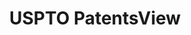 ---
layout: default
bigquery: https://console.cloud.google.com/bigquery?p=patents-public-data&d=patentsview&page=dataset
citation: Attribution should be given to PatentsView for use, distribution, or derivative
  works.
code: https://github.com/CSSIP-AIR/PatentsView-Code-Snippets/
contributors: USPTO
cost: None
description: 'PatentsView includes US patent data including raw data (summaries, applications,
  pregrant applications), disambugations of inventors and assignees, and inventor
  gender estimates.  Also foreign priority data, # of figures and sheets, and government
  interest statements.'
documentation: https://patentsview.org/query/builder-faqs
last_edit: 04/08/2022, 18:10:16
location: https://patentsview.org/
maintained_by: USPTO
record_creation_timestamp: 12/2/2020 17:20:46
schema_fields:
- title
- disamb_inventor_id_20200929
- series_code
- male_flag
- f102_date
- organization_id
- kind
- sequence
- disamb_inventor_id_20190820
- level_one
- group_id
- lawyer_id
- name_first
- latitude
- classification_level
- subclass
- disamb_inventor_id_20181127
- field_title
- exemplary
- classification_status
- disamb_assignee_id_20190820
- disamb_assignee_id_20200630
- rawinventor_id
- _371_date
- male
- lname
- disamb_inventor_id_20200630
- citation_id
- rel_id
- name_last
- publication_number
- disamb_inventor_id_20171226
- num_claims
- doc_type
- disamb_assignee_id_20200331
- country
- mainclass_id
- status
- term_disclaimer
- disamb_inventor_id_20180528
- disamb_inventor_id_20191008
- subclass_id
- location_id
- contract_award_number
- gi_statement
- attribution_status
- patent_id
- county_fips
- disamb_assignee_id_20190312
- disamb_inventor_id_20201229
- rawassignee_id
- category_id
- application_id
- disamb_inventor_id_20171003
- level_three
- fname
- country_transformed
- relkind
- sector_title
- _102_date
- subsection_id
- designation
- city
- term_extension
- level_two
- disamb_inventor_id_20190312
- ipc_version_indicator
- num
- category
- main_group
- disamb_assignee_id_20191231
- subgroup
- organization
- withdrawn
- uuid
- disamb_assignee_id_20200929
- action_date
- disamb_inventor_id_20170307
- doctype
- county
- disamb_inventor_id_20191231
- filename
- latlong
- disamb_inventor_id_20170808
- deceased
- disamb_assignee_id_20191008
- reldocno
- date
- state
- latin_name
- section
- section_id
- rule_47
- applicant_type
- classification_value
- text
- lapse_of_patent
- symbol_position
- number
- variety
- num_sheets
- term_grant
- field_id
- subcategory_id
- disamb_inventor_id_20200331
- subgroup_id
- abstract
- disamb_assignee_id_20181127
- type
- num_figures
- classification_data_source
- longitude
- dependent
- inventor_id
- f371_date
- ipc_class
- state_fips
- assignee_id
- role
- rawlocation_id
- name
- disclaimer_date
- group
- length
- id
shortname: patentsview
tags:
- disambiguation
- United States
- gender
terms_of_use: Creative Commons Attribution 4.0 International License.
timeframe: 1963-1999
title: USPTO PatentsView
uuid: cf1780b1-e265-4e49-8d1d-83b9cfe0fd9a
---